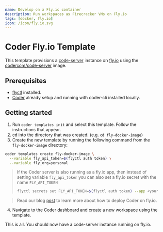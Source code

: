 ```yaml
---
name: Develop on a Fly.io container
description: Run workspaces as Firecracker VMs on Fly.io
tags: [docker, fly.io]
icon: /icon/fly.io.svg
---
```


# Coder Fly.io Template

This template provisions a [code-server](https://github.com/coder/code-server) instance on [fly.io](https://fly.io) using the [codercom/code-server](https://hub.docker.com/r/codercom/code-server) image.

## Prerequisites

- [flyctl](https://fly.io/docs/getting-started/installing-flyctl/) installed.
- [Coder](https://coder.com/) already setup and running with coder-cli installed locally.

## Getting started

1. Run `coder templates init` and select this template. Follow the instructions that appear.
2. cd into the directory that was created. (e.g. `cd fly-docker-image`)
3. Create the new template by running the following command from the `fly-docker-image` directory:

```bash
coder templates create fly-docker-image \
  --variable fly_api_token=$(flyctl auth token) \
  --variable fly_org=personal
```

> If the Coder server is also running as a fly.io app, then instead of setting variable `fly_api_token` you can also set a fly.io secret with the name `FLY_API_TOKEN`
>
> ```bash
> flyctl secrets set FLY_API_TOKEN=$(flyctl auth token) --app <your-coder-app-name>
> ```

> Read our blog [post](coder.com/blog/deploying-coder-on-fly-io) to learn more about how to deploy Coder on fly.io.

4. Navigate to the Coder dashboard and create a new workspace using the template.

This is all. You should now have a code-server instance running on fly.io.
